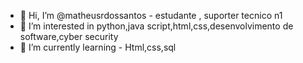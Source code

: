 - 👋 Hi, I’m @matheusrdossantos - estudante , suporter tecnico n1
- 👀 I’m interested in python,java script,html,css,desenvolvimento de software,cyber security
- 🌱 I’m currently learning - Html,css,sql

<!---
matheusrdossantos/matheusrdossantos is a ✨ special ✨ repository because its `README.md` (this file) appears on your GitHub profile.
You can click the Preview link to take a look at your changes.
--->
